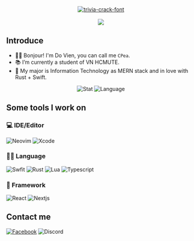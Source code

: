 <div align="center">
  <a href="https://fontmeme.com/trivia-crack-font/">
    <img src="https://user-images.githubusercontent.com/42694704/137451912-abe4edb4-a6a4-486b-84d2-6249551400fa.gif" alt="trivia-crack-font" border="0">
  </a>
</div>

<br>

<div align="center">
<img src = "https://readme-jokes.vercel.app/api?theme=onedark">
</div>

## Introduce


- 🤞🏻 Bonjour! I'm Do Vien, you can call me `CPea`.
- 📚 I’m currently a student of VN HCMUTE.
- 🔭 My major is Information Technology as MERN stack and in love with Rust + Swift.

<div align="center">

![Stat](https://github-readme-stats.vercel.app/api?username=cpea2506&show_icons=true&theme=onedark)
![Language](https://github-readme-stats.vercel.app/api/top-langs/?username=anuraghazra&layout=compact&langs_count=7)

</div>

## Some tools I work on

### 💻 IDE/Editor
  ![Neovim](https://img.shields.io/badge/Peavim-43a047.svg?style=for-the-badge&logo=neovim&logoColor=43a047&labelColor=fff&color=43a047)
  ![Xcode](https://img.shields.io/badge/Xcode-007acc?style=for-the-badge&logo=Xcode&logoColor=007acc&labelColor=fff&color=007acc)

### 👩‍💻 Language
  ![Swfit](https://img.shields.io/badge/swift-f54a2a?style=for-the-badge&logo=swift&logoColor=f54a2a&labelColor=fff&color=f54a2a)
	![Rust](https://img.shields.io/badge/rust-ee7950?style=for-the-badge&logo=rust&logoColor=ee7950&labelColor=fff&color=ee7950)
	![Lua](https://img.shields.io/badge/lua-42a5f5.svg?style=for-the-badge&logo=lua&logoColor=42a5f5&labelColor=fff&color=42a5f5)
	![Typescript](https://img.shields.io/badge/typescript-3172bc.svg?style=for-the-badge&logo=typescript&logoColor=3172bc&labelColor=fff&color=3172bc)

### 🚀 Framework

  ![React](https://img.shields.io/badge/react-539bf5?style=for-the-badge&logo=react&logoColor=82d7f7&labelColor=222&color=82d7f7)
	![Nextjs](https://img.shields.io/badge/next.js-fff?style=for-the-badge&logo=nextdotjs&logoColor=000&labelColor=fff&color=000)
	

## Contact me
		
 [![Facebook](https://img.shields.io/badge/Đỗ%20Viên.-1877f2?style=for-the-badge&logo=facebook&logoColor=1877f2&labelColor=fff&color=1877f2)](https://www.facebook.com/cpea2506)
 ![Discord](https://img.shields.io/badge/Đỗ%20Viên.%238988-7289da.svg?style=for-the-badge&logo=discord&logoColor=7289da&labelColor=fff&color=7289da)
